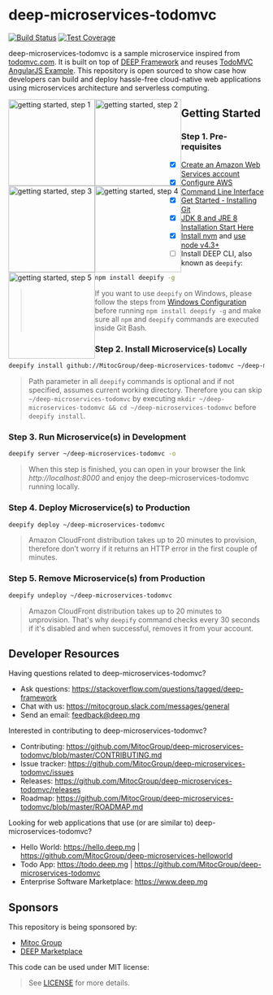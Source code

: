 deep-microservices-todomvc
==========================

[![Build Status](https://travis-ci.org/MitocGroup/deep-microservices-todomvc.svg?branch=master)](https://travis-ci.org/MitocGroup/deep-microservices-todomvc)
[![Test Coverage](https://codeclimate.com/repos/5789fe4df7959a008800646f/badges/08d47d9987094bf3b3b1/coverage.svg)](https://codeclimate.com/repos/5789fe4df7959a008800646f/coverage)

deep-microservices-todomvc is a sample microservice inspired from [todomvc.com](http://todomvc.com).
It is built on top of [DEEP Framework](https://github.com/MitocGroup/deep-framework) and reuses
[TodoMVC AngularJS Example](https://github.com/tastejs/todomvc/tree/master/examples/angularjs). This
repository is open sourced to show case how developers can build and deploy hassle-free cloud-native
web applications using microservices architecture and serverless computing.

<a href="https://asciinema.org/a/46695" title="getting started, step 1" style="float:left" target="_blank">
  <img src="https://asciinema.org/a/46695.png" alt="getting started, step 1" width="170px" border="0" /></a>
<a href="https://asciinema.org/a/46710" title="getting started, step 2" style="float:left" target="_blank">
  <img src="https://asciinema.org/a/46710.png" alt="getting started, step 2" width="170px" border="0" /></a>
<a href="https://asciinema.org/a/46713" title="getting started, step 3" style="float:left" target="_blank">
  <img src="https://asciinema.org/a/46713.png" alt="getting started, step 3" width="170px" border="0" /></a>
<a href="https://asciinema.org/a/46716" title="getting started, step 4" style="float:left" target="_blank">
  <img src="https://asciinema.org/a/46716.png" alt="getting started, step 4" width="170px" border="0" /></a>
<a href="https://asciinema.org/a/46720" title="getting started, step 5" style="float:left" target="_blank">
  <img src="https://asciinema.org/a/46720.png" alt="getting started, step 5" width="170px" border="0" /></a>


## Getting Started

### Step 1. Pre-requisites

- [x] [Create an Amazon Web Services account](https://www.youtube.com/watch?v=WviHsoz8yHk)
- [x] [Configure AWS Command Line Interface](https://docs.aws.amazon.com/cli/latest/userguide/cli-chap-getting-started.html)
- [x] [Get Started - Installing Git](https://git-scm.com/book/en/v2/Getting-Started-Installing-Git)
- [x] [JDK 8 and JRE 8 Installation Start Here](https://docs.oracle.com/javase/8/docs/technotes/guides/install/install_overview.html)
- [x] [Install nvm](https://github.com/creationix/nvm#install-script) and [use node v4.3+](https://github.com/creationix/nvm#usage)
- [ ] Install DEEP CLI, also known as `deepify`:

```bash
npm install deepify -g
```

> If you want to use `deepify` on Windows, please follow the steps from
[Windows Configuration](https://github.com/MitocGroup/deep-framework/blob/master/docs/windows.md)
before running `npm install deepify -g` and make sure all `npm` and `deepify` commands are executed
inside Git Bash.

### Step 2. Install Microservice(s) Locally

```bash
deepify install github://MitocGroup/deep-microservices-todomvc ~/deep-microservices-todomvc
```

> Path parameter in all `deepify` commands is optional and if not specified, assumes current
working directory. Therefore you can skip `~/deep-microservices-todomvc` by executing
`mkdir ~/deep-microservices-todomvc && cd ~/deep-microservices-todomvc` before `deepify install`.

### Step 3. Run Microservice(s) in Development

```bash
deepify server ~/deep-microservices-todomvc -o
```

> When this step is finished, you can open in your browser the link *http://localhost:8000*
and enjoy the deep-microservices-todomvc running locally.

### Step 4. Deploy Microservice(s) to Production

```bash
deepify deploy ~/deep-microservices-todomvc
```

> Amazon CloudFront distribution takes up to 20 minutes to provision, therefore don’t worry
if it returns an HTTP error in the first couple of minutes.

### Step 5. Remove Microservice(s) from Production

```bash
deepify undeploy ~/deep-microservices-todomvc
```

> Amazon CloudFront distribution takes up to 20 minutes to unprovision. That's why `deepify`
command checks every 30 seconds if it's disabled and when successful, removes it from your account.


## Developer Resources

Having questions related to deep-microservices-todomvc?

- Ask questions: https://stackoverflow.com/questions/tagged/deep-framework
- Chat with us: https://mitocgroup.slack.com/messages/general
- Send an email: feedback@deep.mg

Interested in contributing to deep-microservices-todomvc?

- Contributing: https://github.com/MitocGroup/deep-microservices-todomvc/blob/master/CONTRIBUTING.md
- Issue tracker: https://github.com/MitocGroup/deep-microservices-todomvc/issues
- Releases: https://github.com/MitocGroup/deep-microservices-todomvc/releases
- Roadmap: https://github.com/MitocGroup/deep-microservices-todomvc/blob/master/ROADMAP.md

Looking for web applications that use (or are similar to) deep-microservices-todomvc?

- Hello World: https://hello.deep.mg | https://github.com/MitocGroup/deep-microservices-helloworld
- Todo App: https://todo.deep.mg | https://github.com/MitocGroup/deep-microservices-todomvc
- Enterprise Software Marketplace: https://www.deep.mg


## Sponsors

This repository is being sponsored by:
- [Mitoc Group](https://www.mitocgroup.com)
- [DEEP Marketplace](https://www.deep.mg)

This code can be used under MIT license:
> See [LICENSE](https://github.com/MitocGroup/deep-microservices-todomvc/blob/master/LICENSE) for more details.
